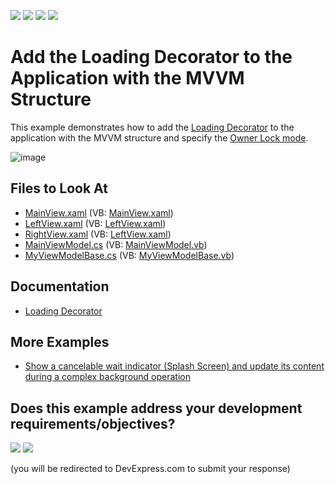 <!-- default badges list -->
![](https://img.shields.io/endpoint?url=https://codecentral.devexpress.com/api/v1/VersionRange/139852753/24.2.1%2B)
[![](https://img.shields.io/badge/Open_in_DevExpress_Support_Center-FF7200?style=flat-square&logo=DevExpress&logoColor=white)](https://supportcenter.devexpress.com/ticket/details/T830561)
[![](https://img.shields.io/badge/📖_How_to_use_DevExpress_Examples-e9f6fc?style=flat-square)](https://docs.devexpress.com/GeneralInformation/403183)
[![](https://img.shields.io/badge/💬_Leave_Feedback-feecdd?style=flat-square)](#does-this-example-address-your-development-requirementsobjectives)
<!-- default badges end -->
# Add the Loading Decorator to the Application with the MVVM Structure

This example demonstrates how to add the [Loading Decorator](https://docs.devexpress.com/WPF/DevExpress.Xpf.Core.LoadingDecorator) to the application with the MVVM structure and specify the [Owner Lock mode](https://docs.devexpress.com/WPF/DevExpress.Xpf.Core.LoadingDecorator.OwnerLock).

![image](https://user-images.githubusercontent.com/12169834/183669476-aa871f1b-27bc-4c33-9504-e2c298686bc6.png)

## Files to Look At
* [MainView.xaml](/cs/Views/MainView.xaml) (VB: [MainView.xaml](/VB/Views/MainView.xaml))
* [LeftView.xaml](/cs/Views/LeftView.xaml) (VB: [LeftView.xaml](/VB/Views/LeftView.xaml))
* [RightView.xaml](/cs/Views/RightView.xaml) (VB: [LeftView.xaml](/VB/Views/RightView.xaml))
* [MainViewModel.cs](/cs/ViewModels/MainViewModel.cs) (VB: [MainViewModel.vb](/VB/ViewModels/MainViewModel.vb))
* [MyViewModelBase.cs](/cs/ViewModels/MyViewModelBase.cs) (VB: [MyViewModelBase.vb](/VB/ViewModels/MyViewModelBase.vb))

## Documentation
* [Loading Decorator](https://docs.devexpress.com/WPF/DevExpress.Xpf.Core.LoadingDecorator)

## More Examples
* [Show a cancelable wait indicator (Splash Screen) and update its content during a complex background operation](https://github.com/DevExpress-Examples/How-to-show-a-cancelable-Splash-Screen-and-update-its-content-during-a-complex-background-operation)
<!-- feedback -->
## Does this example address your development requirements/objectives?

[<img src="https://www.devexpress.com/support/examples/i/yes-button.svg"/>](https://www.devexpress.com/support/examples/survey.xml?utm_source=github&utm_campaign=wpf-display-loading-decorator-in-manual-mode-with-mvvm&~~~was_helpful=yes) [<img src="https://www.devexpress.com/support/examples/i/no-button.svg"/>](https://www.devexpress.com/support/examples/survey.xml?utm_source=github&utm_campaign=wpf-display-loading-decorator-in-manual-mode-with-mvvm&~~~was_helpful=no)

(you will be redirected to DevExpress.com to submit your response)
<!-- feedback end -->
